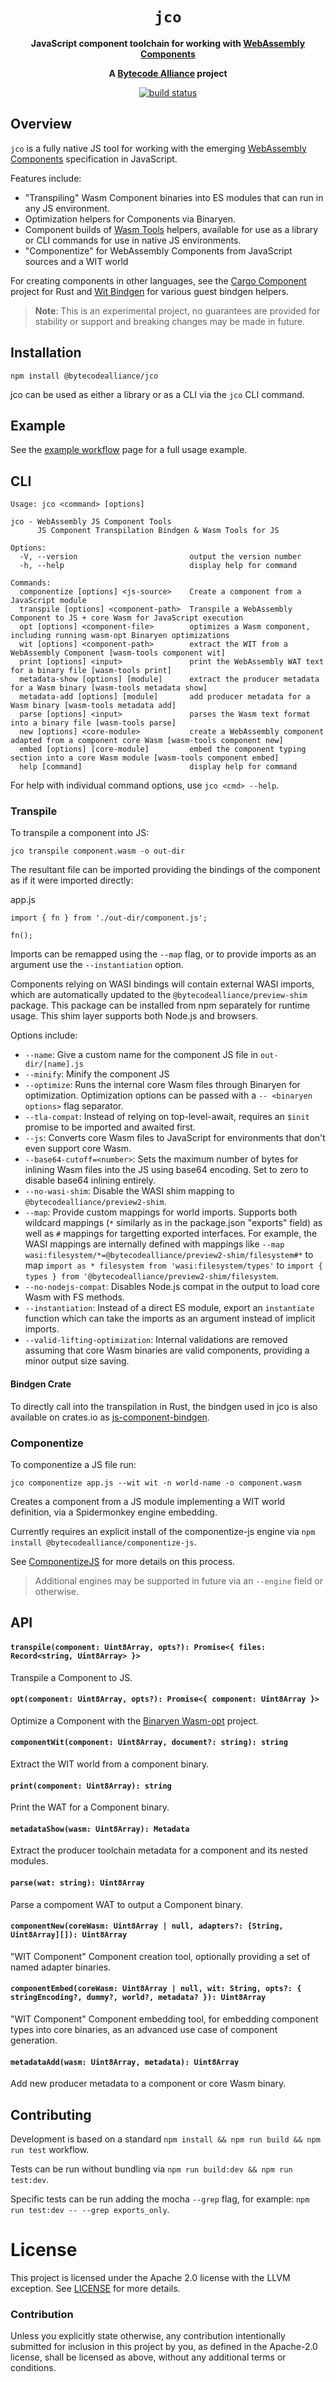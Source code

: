 <div align="center">
  <h1><code>jco</code></h1>

  <p>
    <strong>JavaScript component toolchain for working with <a href="https://github.com/WebAssembly/component-model">WebAssembly Components</a></strong>
  </p>

  <strong>A <a href="https://bytecodealliance.org/">Bytecode Alliance</a> project</strong>

  <p>
    <a href="https://github.com/bytecodealliance/jco/actions?query=workflow%3ACI"><img src="https://github.com/bytecodealliance/jco/workflows/CI/badge.svg" alt="build status" /></a>
  </p>
</div>

## Overview

`jco` is a fully native JS tool for working with the emerging [WebAssembly Components](https://github.com/WebAssembly/component-model) specification in JavaScript.

Features include:

* "Transpiling" Wasm Component binaries into ES modules that can run in any JS environment.
* Optimization helpers for Components via Binaryen.
* Component builds of [Wasm Tools](https://github.com/bytecodealliance/wasm-tools) helpers, available for use as a library or CLI commands for use in native JS environments.
* "Componentize" for WebAssembly Components from JavaScript sources and a WIT world

For creating components in other languages, see the [Cargo Component](https://github.com/bytecodealliance/cargo-Component) project for Rust and [Wit Bindgen](https://github.com/bytecodealliance/wit-bindgen) for various guest bindgen helpers.

> **Note**: This is an experimental project, no guarantees are provided for stability or support and breaking changes may be made in future.

## Installation

```shell
npm install @bytecodealliance/jco
```

jco can be used as either a library or as a CLI via the `jco` CLI command.

## Example

See the [example workflow](EXAMPLE.md) page for a full usage example.

## CLI

```shell
Usage: jco <command> [options]

jco - WebAssembly JS Component Tools
      JS Component Transpilation Bindgen & Wasm Tools for JS

Options:
  -V, --version                         output the version number
  -h, --help                            display help for command

Commands:
  componentize [options] <js-source>    Create a component from a JavaScript module
  transpile [options] <component-path>  Transpile a WebAssembly Component to JS + core Wasm for JavaScript execution
  opt [options] <component-file>        optimizes a Wasm component, including running wasm-opt Binaryen optimizations
  wit [options] <component-path>        extract the WIT from a WebAssembly Component [wasm-tools component wit]
  print [options] <input>               print the WebAssembly WAT text for a binary file [wasm-tools print]
  metadata-show [options] [module]      extract the producer metadata for a Wasm binary [wasm-tools metadata show]
  metadata-add [options] [module]       add producer metadata for a Wasm binary [wasm-tools metadata add]
  parse [options] <input>               parses the Wasm text format into a binary file [wasm-tools parse]
  new [options] <core-module>           create a WebAssembly component adapted from a component core Wasm [wasm-tools component new]
  embed [options] [core-module]         embed the component typing section into a core Wasm module [wasm-tools component embed]
  help [command]                        display help for command
```

For help with individual command options, use `jco <cmd> --help`.

### Transpile

To transpile a component into JS:

```
jco transpile component.wasm -o out-dir
```

The resultant file can be imported providing the bindings of the component as if it were imported directly:

app.js
```
import { fn } from './out-dir/component.js';

fn();
```

Imports can be remapped using the `--map` flag, or to provide imports as an argument use the `--instantiation` option.

Components relying on WASI bindings will contain external WASI imports, which are automatically updated
to the `@bytecodealliance/preview-shim` package. This package can be installed from npm separately for
runtime usage. This shim layer supports both Node.js and browsers.

Options include:
* `--name`: Give a custom name for the component JS file in `out-dir/[name].js`
* `--minify`: Minify the component JS
* `--optimize`: Runs the internal core Wasm files through Binaryen for optimization. Optimization options can be passed with a `-- <binaryen options>` flag separator.
* `--tla-compat`: Instead of relying on top-level-await, requires an `$init` promise to be imported and awaited first.
* `--js`: Converts core Wasm files to JavaScript for environments that don't even support core Wasm.
* `--base64-cutoff=<number>`: Sets the maximum number of bytes for inlining Wasm files into the JS using base64 encoding. Set to zero to disable base64 inlining entirely.
* `--no-wasi-shim`: Disable the WASI shim mapping to `@bytecodealliance/preview2-shim`.
* `--map`: Provide custom mappings for world imports. Supports both wildcard mappings (`*` similarly as in the package.json "exports" field) as well as `#` mappings for targetting exported interfaces. For example, the WASI mappings are internally defined with mappings like `--map wasi:filesystem/*=@bytecodealliance/preview2-shim/filesystem#*` to map `import as * filesystem from 'wasi:filesystem/types'` to `import { types } from '@bytecodealliance/preview2-shim/filesystem`.
* `--no-nodejs-compat`: Disables Node.js compat in the output to load core Wasm with FS methods.
* `--instantiation`: Instead of a direct ES module, export an `instantiate` function which can take the imports as an argument instead of implicit imports.
* `--valid-lifting-optimization`: Internal validations are removed assuming that core Wasm binaries are valid components, providing a minor output size saving.

#### Bindgen Crate

To directly call into the transpilation in Rust, the bindgen used in jco is also available on crates.io as [js-component-bindgen](https://crates.io/crates/js-component-bindgen).

### Componentize

To componentize a JS file run:

```
jco componentize app.js --wit wit -n world-name -o component.wasm
```

Creates a component from a JS module implementing a WIT world definition, via a Spidermonkey engine embedding.

Currently requires an explicit install of the componentize-js engine via `npm install @bytecodealliance/componentize-js`.

See [ComponentizeJS](https://github.com/bytecodealliance/componentize-js) for more details on this process.

> Additional engines may be supported in future via an `--engine` field or otherwise.

## API

#### `transpile(component: Uint8Array, opts?): Promise<{ files: Record<string, Uint8Array> }>`

Transpile a Component to JS.

#### `opt(component: Uint8Array, opts?): Promise<{ component: Uint8Array }>`

Optimize a Component with the [Binaryen Wasm-opt](https://www.npmjs.com/package/binaryen) project.

#### `componentWit(component: Uint8Array, document?: string): string`

Extract the WIT world from a component binary.

#### `print(component: Uint8Array): string`

Print the WAT for a Component binary.

#### `metadataShow(wasm: Uint8Array): Metadata`

Extract the producer toolchain metadata for a component and its nested modules.

#### `parse(wat: string): Uint8Array`

Parse a compoment WAT to output a Component binary.

#### `componentNew(coreWasm: Uint8Array | null, adapters?: [String, Uint8Array][]): Uint8Array`

"WIT Component" Component creation tool, optionally providing a set of named adapter binaries.

#### `componentEmbed(coreWasm: Uint8Array | null, wit: String, opts?: { stringEncoding?, dummy?, world?, metadata? }): Uint8Array`

"WIT Component" Component embedding tool, for embedding component types into core binaries, as an advanced use case of component generation.

#### `metadataAdd(wasm: Uint8Array, metadata): Uint8Array`

Add new producer metadata to a component or core Wasm binary.

## Contributing

Development is based on a standard `npm install && npm run build && npm run test` workflow.

Tests can be run without bundling via `npm run build:dev && npm run test:dev`.

Specific tests can be run adding the mocha `--grep` flag, for example: `npm run test:dev -- --grep exports_only`.

# License

This project is licensed under the Apache 2.0 license with the LLVM exception.
See [LICENSE](LICENSE) for more details.

### Contribution

Unless you explicitly state otherwise, any contribution intentionally submitted
for inclusion in this project by you, as defined in the Apache-2.0 license,
shall be licensed as above, without any additional terms or conditions.
